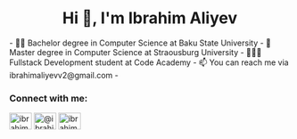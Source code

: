 <h1 align="center">Hi 👋, I'm Ibrahim Aliyev</h1>
- 👨‍🎓 Bachelor degree in Computer Science at Baku State University 
- 📔 Master degree in Computer Science at Straousburg University 
- 👨🏻‍💻 Fullstack Development student at Code Academy 
- 📫 You can reach me via ibrahimaliyevv2@gmail.com
- 
<h3 align="left">Connect with me:</h3>
  <a href="https://linkedin.com/in/ibrahimaliyevv2" target="blank"
    ><img
      align="center"
      src="https://raw.githubusercontent.com/rahuldkjain/github-profile-readme-generator/master/src/images/icons/Social/linked-in-alt.svg"
      alt="ibrahimaliyevv2"
      height="30"
      width="40"
  /></a>
  <a href="https://medium.com/@ibrahimaliyevv" target="blank"
    ><img
      align="center"
      src="https://raw.githubusercontent.com/rahuldkjain/github-profile-readme-generator/master/src/images/icons/Social/medium.svg"
      alt="@ibrahimaliyevv"
      height="30"
      width="40"
  /></a>
  <a href="https://www.hackerrank.com/ibrahimaliyevv" target="blank"
    ><img
      align="center"
      src="https://raw.githubusercontent.com/rahuldkjain/github-profile-readme-generator/master/src/images/icons/Social/hackerrank.svg"
      alt="ibrahimaliyevv"
      height="30"
      width="40"
  /></a>
</p>
